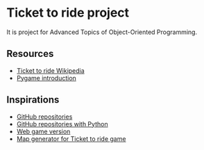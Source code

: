 # **Ticket to ride project**
It is project for Advanced Topics of Object-Oriented Programming. 

## Resources
- [Ticket to ride Wikipedia](https://en.wikipedia.org/wiki/Ticket_to_Ride_(board_game))
- [Pygame introduction](https://www.geeksforgeeks.org/introduction-to-pygame/)

## Inspirations
- [GitHub repositories](https://github.com/search?q=ticket+to+ride&type=repositories)
- [GitHub repositories with Python](https://github.com/search?q=ticket+to+ride+language%3APython&type=repositories&p=3&l=Python)
- [Web game version](https://ticket-to-ride.onrender.com/)
- [Map generator for Ticket to ride game](https://github.com/simulatedScience/Ticket-to-Ride_Map-Generator)

